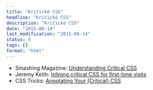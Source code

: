 ```yaml
---
title: "Kritické CSS"
headline: "Kritické CSS"
description: "Kritické CSS"
date: "2015-08-14"
last_modification: "2015-08-14"
status: 0
tags: []
format: "html"
---
```


<ul>
  <li>Smashing Magazine: <a href="http://www.smashingmagazine.com/2015/08/understanding-critical-css/">Understanding Critical CSS</a></li>
  
  <li>Jeremy Keith: <a href="https://adactio.com/journal/8504">Inlining critical CSS for first-time visits</a></li>
  
  <li>CSS Tricks: <a href="https://css-tricks.com/annotating-critical-css/">Annotating Your (Critical) CSS</a></li>
</ul>
